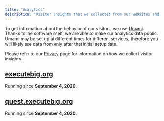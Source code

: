 ```yaml
---
title: "Analytics"
description: "Visitor insights that we collected from our websites and services."
---
```


To get information about the behavior of our visitors, we use [Umami](https://umami.is/). Thanks to the
software itself, we are able to make our analytics data public. Umami may be set up at different times
for different services, therefore you will likely see data from only after that initial setup date.

Please refer to our [Privacy](/privacy#tracking--data-collection) page for information on how we collect visitor insights.

## [executebig.org](https://umami.executebig.org/share/JuOb6AgY/Website)

Running since **September 4, 2020**. 

## [quest.executebig.org](https://umami.executebig.org/share/UeXPoGaz/Quest)

Running since **September 4, 2020**.
